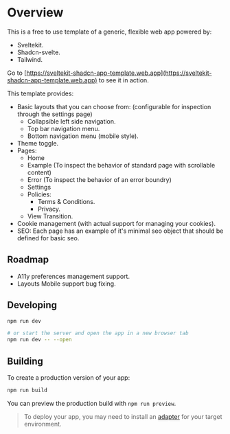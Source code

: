 # Overview

This is a free to use template of a generic, flexible web app powered by:
- Sveltekit.
- Shadcn-svelte.
- Tailwind.

Go to [https://sveltekit-shadcn-app-template.web.app](https://sveltekit-shadcn-app-template.web.app) to see it in action.

This template provides:
- Basic layouts that you can choose from: (configurable for inspection through the settings page)
  - Collapsible left side navigation.
  - Top bar navigation menu.
  - Bottom navigation menu (mobile style).
- Theme toggle.
- Pages:
  - Home
  - Example (To inspect the behavior of standard page with scrollable content)
  - Error (To inspect the behavior of an error boundry)
  - Settings
  - Policies:
    - Terms & Conditions.
    - Privacy.
  - View Transition.
- Cookie management (with actual support for managing your cookies).
- SEO:
  Each page has an example of it's minimal seo object that should be defined for basic seo.

## Roadmap
- A11y preferences management support.
- Layouts Mobile support bug fixing.

## Developing

```bash
npm run dev

# or start the server and open the app in a new browser tab
npm run dev -- --open
```

## Building

To create a production version of your app:

```bash
npm run build
```

You can preview the production build with `npm run preview`.

> To deploy your app, you may need to install an [adapter](https://kit.svelte.dev/docs/adapters) for your target environment.
